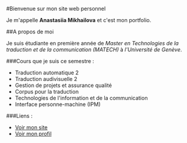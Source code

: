 #Bienvenue sur mon site web personnel 

Je m'appelle **Anastasiia Mikhailova** et c'est mon portfolio.

##A propos de moi

Je suis étudiante en première année de *Master en Technologies de la traduction et de la communication (MATECH)* à *l'Université de Genève*.

###Cours que je suis ce semestre :

- Traduction automatique 2
- Traduction audivisuelle 2
- Gestion de projets et assurance qualité
- Corpus pour la traduction
- Technologies de l'information et de la communication
- Interface personne-machine (IPM)

###Liens : 
- [Voir mon site](https://nenastje.github.io/)
- [Voir mon profil](https://github.com/nenastje)

